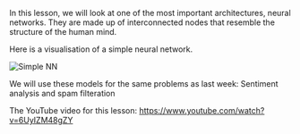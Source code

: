 In this lesson, we will look at one of the most important architectures, neural networks. They are made up of interconnected nodes that resemble the structure of the human mind.

Here is a visualisation of a simple neural network.

![Simple NN](https://i0.wp.com/i.postimg.cc/pLgLsJDt/Architecture.jpg?w=1230&ssl=1)

We will use these models for the same problems as last week: Sentiment analysis and spam filteration


The YouTube video for this lesson: https://www.youtube.com/watch?v=6UyIZM48gZY